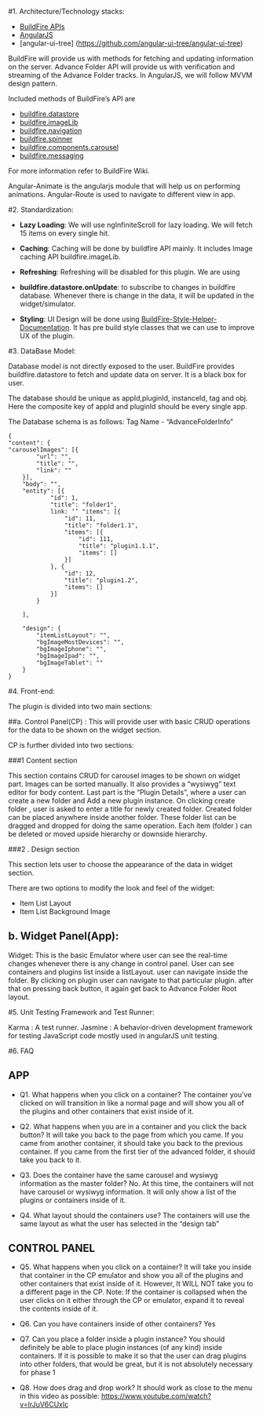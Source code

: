 

#1. Architecture/Technology stacks:

* [BuildFire APIs](https://github.com/BuildFire/sdk/blob/master/scripts/buildfire.js)
* [AngularJS](https://docs.angularjs.org/guide)
* [angular-ui-tree] (https://github.com/angular-ui-tree/angular-ui-tree)

BuildFire will provide us with methods for fetching and updating information on the server.
Advance Folder API will provide us with verification and streaming of the Advance Folder tracks.
In AngularJS, we will follow MVVM design pattern.

Included methods of BuildFire’s API are
* [buildfire.datastore](https://github.com/BuildFire/sdk/wiki/How-to-use-Datastore)
* [buildfire.imageLib](https://github.com/BuildFire/sdk/wiki/How-to-use-ImageLib)
* [buildfire.navigation](https://github.com/BuildFire/sdk/wiki/How-to-use-Navigation)
* [buildfire.spinner](https://github.com/BuildFire/sdk/wiki/Spinners)
* [buildfire.components.carousel](https://github.com/BuildFire/sdk/wiki/BuildFire-Carousel-Component)
* [buildfire.messaging](https://github.com/BuildFire/sdk/wiki/How-to-use-Messaging-to-sync-your-Control-to-Widget)

For more information refer to BuildFire Wiki.

Angular-Animate is the angularjs module that will help us on performing animations. Angular-Route is used to navigate to different view in app.


#2.  Standardization:

* **Lazy Loading**: We will use ngInfiniteScroll for lazy loading. We will fetch 15 items on every single hit.

* **Caching**: Caching will be done by buildfire API mainly. It includes Image caching API buildfire.imageLib.

* **Refreshing**: Refreshing will be disabled for this plugin. We are using
* **buildfire.datastore.onUpdate**: to subscribe to changes in buildfire database. Whenever there is change in the data, it will be updated in the widget/simulator.

* **Styling**: UI Design will be done using [BuildFire-Style-Helper-Documentation](https://github.com/BuildFire/sdk/wiki/BuildFire-Style-Helper-Documentation). It has pre build style classes that we can use to improve UX of the plugin.



#3. DataBase Model:


Database model is not directly exposed to the user. BuildFire provides buildfire.datastore to fetch and update data on server. It is a black box for user.

The database should be unique as appId,pluginId, instanceId, tag and obj. Here the composite key of appId and pluginId should be every single app.

The Database schema is as follows:
Tag Name - “AdvanceFolderInfo”

    {
    "content": {
    "carouselImages": [{
            "url": "",
            "title": "",
            "link": ""
        }],
        "body": "",
        "entity": [{
                "id": 1,
                "title": "folder1",
                link: ‘’ "items": [{
                    "id": 11,
                    "title": "folder1.1",
                    "items": [{
                        "id": 111,
                        "title": "plugin1.1.1",
                        "items": []
                    }]
                }, {
                    "id": 12,
                    "title": "plugin1.2",
                    "items": []
                }]
            }

        ],

        "design": {
            "itemListLayout": "",
            "bgImageMostDevices": "",
            "bgImageIphone": "",
            "bgImageIpad": "",
            "bgImageTablet": ""
        }
    }


#4. Front-end:

The plugin is divided into two main sections:

##a. Control Panel(CP) :
This will provide user with basic CRUD operations for the data to be shown on the widget section.

CP is further divided into two sections:

###1 Content section




This section contains CRUD for carousel images to be shown on widget part. Images can be sorted manually. It also provides a “wysiwyg” text editor for body content. Last part is the “Plugin Details”, where a user can create a new folder and Add a new plugin instance.
On clicking create folder , user is asked to enter a title for newly created folder.
Created folder can be placed anywhere inside another folder. These folder list can be dragged and dropped for doing the same operation. Each item (folder ) can be deleted or moved upside hierarchy or downside hierarchy.


###2 . Design section



This section lets user to choose the appearance of the data in widget section.

There are two options to modify the look and feel of the widget:
* Item List Layout
* Item List Background Image


















## b. Widget Panel(App):
Widget: This is the basic Emulator where user can see the real-time changes whenever there is any change in control panel. User can see containers and plugins list inside a listLayout.
user can navigate inside the folder. By clicking on plugin user can navigate to that particular plugin.
after that on pressing back button, it again get back to Advance Folder Root layout.



#5. Unit Testing Framework and Test Runner:

Karma : A test runner.
Jasmine : A behavior-driven development framework for testing JavaScript code  mostly used in angularJS unit testing.


#6. FAQ
## APP
* Q1. What happens when you click on a container?
 The container you’ve clicked on will transition in like a normal page and will show you all of the plugins and other containers that exist inside of it.

* Q2. What happens when you are in a container and you click the back button?
 It will take you back to the page from which you came.
If you came from another container, it should take you back to the previous container.
If you came from the first tier of the advanced folder, it should take you back to it.

* Q3. Does the container have the same carousel and wysiwyg information as the master folder?
 No. At this time, the containers will not have carousel or wysiwyg information. It will only show a list of the plugins or containers inside of it.

* Q4. What layout should the containers use?
 The containers will use the same layout as what the user has selected in the “design tab”


## CONTROL PANEL
* Q5. What happens when you click on a container?
It will take you inside that container in the CP emulator and show you all of the plugins and other containers that exist inside of it.
However, It WILL NOT take you to a different page in the CP.
Note: If the container is collapsed when the user clicks on it either through the CP or emulator, expand it to reveal the contents inside of it.

* Q6. Can you have containers inside of other containers?
Yes

* Q7. Can you place a folder inside a plugin instance?
You should definitely be able to place plugin instances (of any kind) inside containers. If it is possible to make it so that the user can drag plugins into other folders, that would be great, but it is not absolutely necessary for phase 1

* Q8. How does drag and drop work?
It should work as close to the menu in this video as possible: https://www.youtube.com/watch?v=lrJuV6CUxlc

